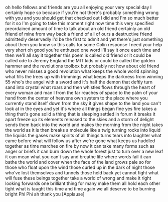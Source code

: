 
oh hello fellows and friends are you all
enjoying your very special day I
certainly hope so because if you&#39;re not
there&#39;s probably something wrong with
you and you should get that checked out
I did and I&#39;m so much better for it so
I&#39;m going to take this moment right now
time this very specified preordained
amount of time to talk about an old
friend certainly an old friend of mine
from way back a friend of all of ours a
destructive friend admittedly deservedly
I&#39;d be the first to admit and yet
there&#39;s just something about them you
know so this calls for some Colin
response I need your help very short oh
good you&#39;re enthused one word I&#39;ll say
it once each time and then we&#39;ll all say
it together this poem is called old
friend or it could be called ode to
Jeremy England the MIT kids or could be
called the golden hammer and the
revolutions toolbox but probably not how
about old friend who never misses a good
revolution
what keeps the whole world spinning what
fills the trees up with trimmings what
keeps the darkness from winning 55 who&#39;s
the angel with a sword and it&#39;s half the
demon that deftly turn sand into crystal
what roars and then whistles flows
through the heart of every woman and man
I from the far reaches of space to the
palm of your hand from the center of
heavens own system to the place where
you currently stand itself down from the
sky it gives shape to the land you can&#39;t
look at in the eyes and yet it&#39;s where
all things began fine yes fire takes a
thing that&#39;s gone solid a thing that is
sleeping settled in forum it breaks it
apart freeze up its elements released to
the skies and a storm of delight sends
them back into the world and makes the
morning from the night takes the world
as it is then breaks a molecule like a
twig turning rocks into liquid the
liquids the gases make spirits of all
things turns tears into laughter what
came before what will follow us after
we&#39;re gone what keeps us huddled
together as time marches on fire by
now it can take many forms such as anger
or briefs it can burn down the whole
forest just to turn over a new leaf it
can mean what you can&#39;t say and breathe
life where words fail it can bathe the
world and cover when the face of the
land grows pale so for those who float
upon the wind those curled up in the
dark of night those who&#39;ve lost
themselves and tunnels those held back
yet cannot fight what will fuse these
beings together take a world of wrong
and make it right looking forwards one
brilliant thing for many make them all
hold each other tight what is taught
this time and time again we all deserve
to be burning bright Phi Phi ah thank
you
[Applause]
